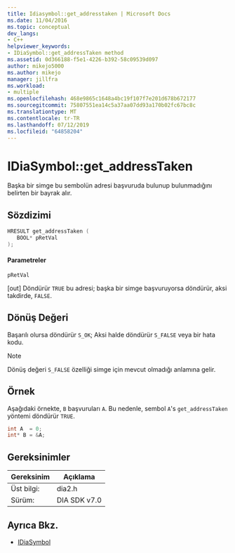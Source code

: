 ```yaml
---
title: Idiasymbol::get_addresstaken | Microsoft Docs
ms.date: 11/04/2016
ms.topic: conceptual
dev_langs:
- C++
helpviewer_keywords:
- IDiaSymbol::get_addressTaken method
ms.assetid: 0d366188-f5e1-4226-b392-58c09539d097
author: mikejo5000
ms.author: mikejo
manager: jillfra
ms.workload:
- multiple
ms.openlocfilehash: 468e9865c1648a4bc19f107f7e201d678b672177
ms.sourcegitcommit: 75807551ea14c5a37aa07dd93a170b02fc67bc8c
ms.translationtype: MT
ms.contentlocale: tr-TR
ms.lasthandoff: 07/12/2019
ms.locfileid: "64858204"
---
```

# <a name="idiasymbolgetaddresstaken"></a>IDiaSymbol::get_addressTaken
Başka bir simge bu sembolün adresi başvuruda bulunup bulunmadığını belirten bir bayrak alır.

## <a name="syntax"></a>Sözdizimi

```C++
HRESULT get_addressTaken ( 
   BOOL* pRetVal
);
```

#### <a name="parameters"></a>Parametreler
 `pRetVal`

[out] Döndürür `TRUE` bu adresi; başka bir simge başvuruyorsa döndürür, aksi takdirde, `FALSE`.

## <a name="return-value"></a>Dönüş Değeri
 Başarılı olursa döndürür `S_OK`; Aksi halde döndürür `S_FALSE` veya bir hata kodu.

> [!NOTE]
> Dönüş değeri `S_FALSE` özelliği simge için mevcut olmadığı anlamına gelir.

## <a name="example"></a>Örnek
 Aşağıdaki örnekte, `B` başvuruları `A`. Bu nedenle, sembol `A`'s `get_addressTaken` yöntemi döndürür `TRUE`.

```C++
int A  = 0;
int* B = &A;
```

## <a name="requirements"></a>Gereksinimler

|Gereksinim|Açıklama|
|-----------------|-----------------|
|Üst bilgi:|dia2.h|
|Sürüm:|DIA SDK v7.0|

## <a name="see-also"></a>Ayrıca Bkz.
- [IDiaSymbol](../../debugger/debug-interface-access/idiasymbol.md)